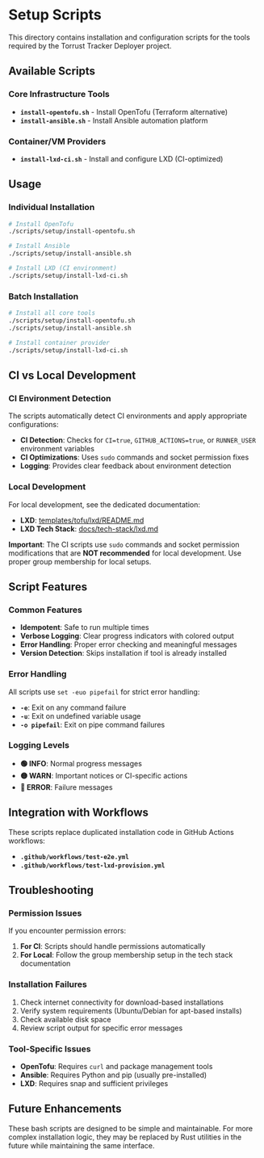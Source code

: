 # Setup Scripts

This directory contains installation and configuration scripts for the tools required by the Torrust Tracker Deployer project.

## Available Scripts

### Core Infrastructure Tools

- **`install-opentofu.sh`** - Install OpenTofu (Terraform alternative)
- **`install-ansible.sh`** - Install Ansible automation platform

### Container/VM Providers

- **`install-lxd-ci.sh`** - Install and configure LXD (CI-optimized)

## Usage

### Individual Installation

```bash
# Install OpenTofu
./scripts/setup/install-opentofu.sh

# Install Ansible
./scripts/setup/install-ansible.sh

# Install LXD (CI environment)
./scripts/setup/install-lxd-ci.sh
```

### Batch Installation

```bash
# Install all core tools
./scripts/setup/install-opentofu.sh
./scripts/setup/install-ansible.sh

# Install container provider
./scripts/setup/install-lxd-ci.sh
```

## CI vs Local Development

### CI Environment Detection

The scripts automatically detect CI environments and apply appropriate configurations:

- **CI Detection**: Checks for `CI=true`, `GITHUB_ACTIONS=true`, or `RUNNER_USER` environment variables
- **CI Optimizations**: Uses `sudo` commands and socket permission fixes
- **Logging**: Provides clear feedback about environment detection

### Local Development

For local development, see the dedicated documentation:

- **LXD**: [templates/tofu/lxd/README.md](../../templates/tofu/lxd/README.md)
- **LXD Tech Stack**: [docs/tech-stack/lxd.md](../../docs/tech-stack/lxd.md)

**Important**: The CI scripts use `sudo` commands and socket permission modifications that are **NOT recommended** for local development. Use proper group membership for local setups.

## Script Features

### Common Features

- **Idempotent**: Safe to run multiple times
- **Verbose Logging**: Clear progress indicators with colored output
- **Error Handling**: Proper error checking and meaningful messages
- **Version Detection**: Skips installation if tool is already installed

### Error Handling

All scripts use `set -euo pipefail` for strict error handling:

- **`-e`**: Exit on any command failure
- **`-u`**: Exit on undefined variable usage
- **`-o pipefail`**: Exit on pipe command failures

### Logging Levels

- **🟢 INFO**: Normal progress messages
- **🟡 WARN**: Important notices or CI-specific actions
- **🔴 ERROR**: Failure messages

## Integration with Workflows

These scripts replace duplicated installation code in GitHub Actions workflows:

- **`.github/workflows/test-e2e.yml`**
- **`.github/workflows/test-lxd-provision.yml`**

## Troubleshooting

### Permission Issues

If you encounter permission errors:

1. **For CI**: Scripts should handle permissions automatically
2. **For Local**: Follow the group membership setup in the tech stack documentation

### Installation Failures

1. Check internet connectivity for download-based installations
2. Verify system requirements (Ubuntu/Debian for apt-based installs)
3. Check available disk space
4. Review script output for specific error messages

### Tool-Specific Issues

- **OpenTofu**: Requires `curl` and package management tools
- **Ansible**: Requires Python and pip (usually pre-installed)
- **LXD**: Requires snap and sufficient privileges

## Future Enhancements

These bash scripts are designed to be simple and maintainable. For more complex installation logic, they may be replaced by Rust utilities in the future while maintaining the same interface.
